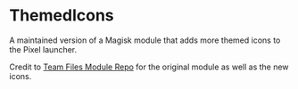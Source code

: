 # ThemedIcons
A maintained version of a Magisk module that adds more themed icons to the Pixel launcher. 

Credit to [Team Files Module Repo](https://t.me/modulerepo) for the original module as well as the new icons.
